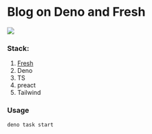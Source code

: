 # Blog on Deno and Fresh 
<img src="https://fresh.deno.dev/illustration/lemon-squash.svg?__frsh_c=xpa7neddd3p0">

### Stack:

1. [Fresh](https://fresh.deno.dev/)
1. Deno
1. TS
1. preact
1. Tailwind


### Usage

```
deno task start
```

